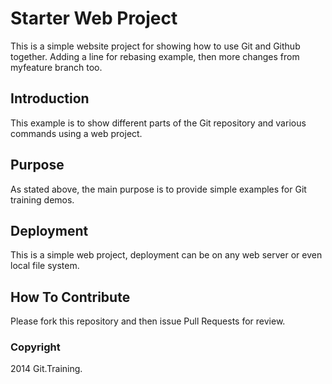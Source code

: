 # Starter Web Project

This is a simple website project for 
showing how to use Git and Github together. Adding a line for rebasing example, then
more changes from myfeature branch too.

## Introduction

This example is to show different parts of the Git repository and various
commands using a web project.

## Purpose

As stated above, the main purpose is to
provide simple examples for Git training
demos.

## Deployment

This is a simple web project, deployment
can be on any web server or even local
file system.

## How To Contribute

Please fork this repository and then issue Pull Requests
for review.

### Copyright

2014 Git.Training.